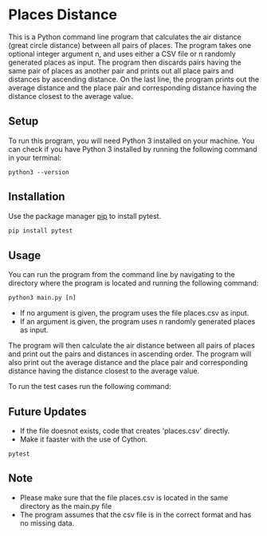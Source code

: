 # Places Distance

This is a Python command line program that calculates the air distance (great circle distance) between all pairs of places. The program takes one optional integer argument n, and uses either a CSV file or n randomly generated places as input. The program then discards pairs having the same pair of places as another pair and prints out all place pairs and distances by ascending distance. On the last line, the program prints out the average distance and the place pair and corresponding distance having the distance closest to the average value.

## Setup
To run this program, you will need Python 3 installed on your machine. You can check if you have Python 3 installed by running the following command in your terminal:
```
python3 --version
```

## Installation

Use the package manager [pip](https://pip.pypa.io/en/stable/) to install pytest.

```bash
pip install pytest
```

## Usage

You can run the program from the command line by navigating to the directory where the program is located and running the following command:

```python
python3 main.py [n]
```
* If no argument is given, the program uses the file places.csv as input.
* If an argument is given, the program uses n randomly generated places as input.

The program will then calculate the air distance between all pairs of places and print out the pairs and distances in ascending order. The program will also print out the average distance and the place pair and corresponding distance having the distance closest to the average value.

To run the test cases run the following command:


## Future Updates
* If the file doesnot exists, code that creates 'places.csv' directly.
* Make it faaster with the use of Cython.
```
pytest 
```
## Note
* Please make sure that the file places.csv is located in the same directory as the main.py file
* The program assumes that the csv file is in the correct format and has no missing data.
